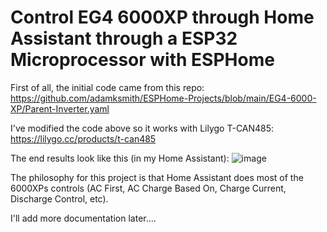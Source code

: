 # Control EG4 6000XP through Home Assistant through a ESP32 Microprocessor with ESPHome

First of all, the initial code came from this repo:
https://github.com/adamksmith/ESPHome-Projects/blob/main/EG4-6000-XP/Parent-Inverter.yaml

I've modified the code above so it works with Lilygo T-CAN485:
https://lilygo.cc/products/t-can485

The end results look like this (in my Home Assistant):
![image](https://github.com/user-attachments/assets/08ebc7a5-cad1-4831-bcb7-bba3962e99c7)

The philosophy for this project is that Home Assistant does most of the 6000XPs controls (AC First, AC Charge Based On, Charge Current, Discharge Control, etc).

I'll add more documentation later....
